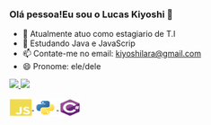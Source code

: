 ### Olá pessoa!Eu sou o Lucas Kiyoshi 👋

- 🔭 Atualmente atuo como estagiario de T.I
- 🌱 Estudando Java e JavaScrip
- 📫 Contate-me no email: kiyoshilara@gmail.com
- 😄 Pronome: ele/dele

<div>
  <a href="https://github.com/LucasKiyoshi">
    <img height="180em" src="https://github-readme-stats.vercel.app/api?username=LucasKiyoshi&show_icons=true&theme=dark&include_all_commits=true&count_private=true""/>
    <img height="180em" src="https://github-readme-stats.vercel.app/api/top-langs/?username=LucasKiyoshi&layout=compact&langs_count=7&theme=dark"/>
</div>
                                                                                                                                                      
<div style="display: inline_block"><br>
  <img align="center" alt="Lucas-Js" height="30" width="40" src="https://raw.githubusercontent.com/devicons/devicon/master/icons/javascript/javascript-plain.svg">
  <img align="center" alt="Lucas-Python" height="30" width="40" src="https://raw.githubusercontent.com/devicons/devicon/master/icons/python/python-original.svg">
  <img align="center" alt="Lucas-Csharp" height="30" width="40" src="https://raw.githubusercontent.com/devicons/devicon/master/icons/csharp/csharp-original.svg"> 
</div>

